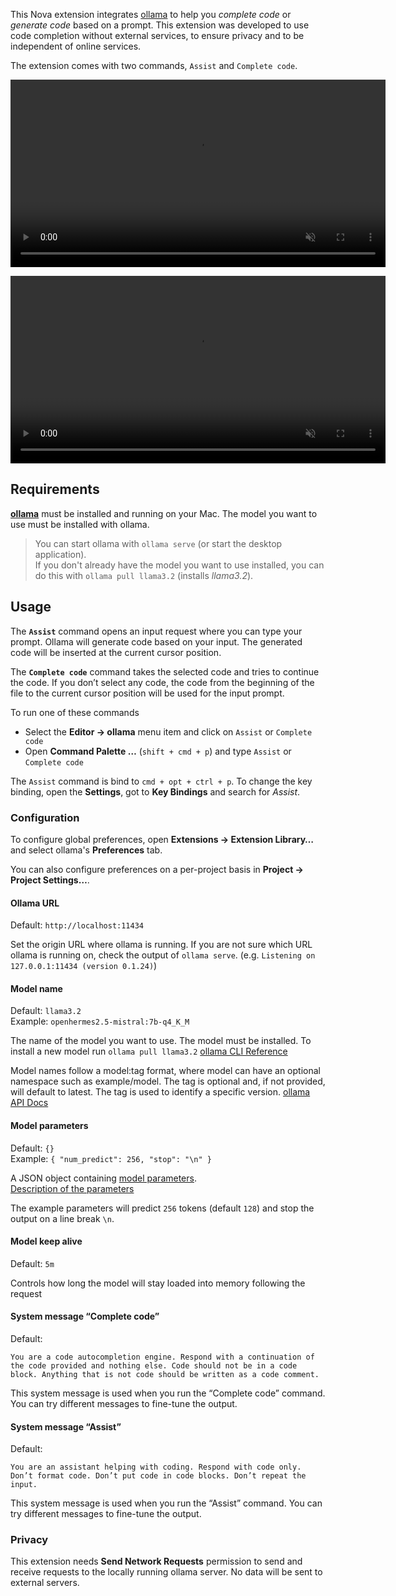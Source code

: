 This Nova extension integrates [ollama](https://ollama.com) to help you *complete code* or *generate code* based on a prompt. This extension was developed to use code completion without external services, to ensure privacy and to be independent of online services.

The extension comes with two commands, `Assist` and `Complete code`.

<video src="https://github.com/tobiasfabian/nova-ollama/assets/1524319/6b3058e8-a9d1-4d1e-b511-e4943aac11c8" autoplay muted loop width="600"></video>

<video src="https://github.com/tobiasfabian/nova-ollama/assets/1524319/2de55322-989a-4e13-bf4e-660688d5ab09" autoplay muted loop width="600"></video>


## Requirements

**[ollama](https://ollama.com)** must be installed and running on your Mac. The model you want to use must be installed with ollama.

> You can start ollama with `ollama serve` (or start the desktop application).\
> If you don't already have the model you want to use installed, you can do this with `ollama pull llama3.2` (installs *llama3.2*).


## Usage

The **`Assist`** command opens an input request where you can type your prompt. Ollama will generate code based on your input. The generated code will be inserted at the current cursor position.

The **`Complete code`** command takes the selected code and tries to continue the code. If you don’t select any code, the code from the beginning of the file to the current cursor position will be used for the input prompt.

To run one of these commands
- Select the **Editor → ollama** menu item and click on `Assist` or `Complete code`
- Open **Command Palette …** (`shift + cmd + p`) and type `Assist` or `Complete code`

The `Assist` command is bind to `cmd + opt + ctrl + p`. To change the key binding, open the **Settings**, got to **Key Bindings** and search for *Assist*.

### Configuration

To configure global preferences, open **Extensions → Extension Library…** and select ollama's **Preferences** tab.

You can also configure preferences on a per-project basis in **Project → Project Settings…**.

#### Ollama URL
Default: `http://localhost:11434`

Set the origin URL where ollama is running. If you are not sure which URL ollama is running on, check the output of `ollama serve`. (e.g. `Listening on 127.0.0.1:11434 (version 0.1.24)`)

#### Model name
Default: `llama3.2`  
Example: `openhermes2.5-mistral:7b-q4_K_M`

The name of the model you want to use. The model must be installed. To install a new model run `ollama pull llama3.2` [ollama CLI Reference](https://github.com/ollama/ollama/blob/main/README.md#cli-reference)

Model names follow a model:tag format, where model can have an optional namespace such as example/model. The tag is optional and, if not provided, will default to latest. The tag is used to identify a specific version. [ollama API Docs](https://github.com/ollama/ollama/blob/main/docs/api.md#model-names)

#### Model parameters
Default: `{}`  
Example: `{ "num_predict": 256, "stop": "\n" }`

A JSON object containing [model parameters](https://github.com/ollama/ollama/blob/main/docs/api.md#generate-request-with-options).  
[Description of the parameters](https://github.com/ollama/ollama/blob/main/docs/modelfile.md#valid-parameters-and-values)

The example parameters will predict `256` tokens (default `128`) and stop the output on a line break `\n`.

#### Model keep alive
Default: `5m`

Controls how long the model will stay loaded into memory following the request

#### System message “Complete code”
Default: 
```
You are a code autocompletion engine. Respond with a continuation of the code provided and nothing else. Code should not be in a code block. Anything that is not code should be written as a code comment.
```

This system message is used when you run the “Complete code” command. You can try different messages to fine-tune the output.

#### System message “Assist”
Default: 
```
You are an assistant helping with coding. Respond with code only. Don’t format code. Don’t put code in code blocks. Don’t repeat the input.
```

This system message is used when you run the “Assist” command. You can try different messages to fine-tune the output.

### Privacy
This extension needs **Send Network Requests** permission to send and receive requests to the locally running ollama server. No data will be sent to external servers.
